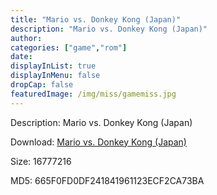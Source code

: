 ```yaml
---
title: "Mario vs. Donkey Kong (Japan)"
description: "Mario vs. Donkey Kong (Japan)"
author: 
categories: ["game","rom"]
date: 
displayInList: true
displayInMenu: false
dropCap: false
featuredImage: /img/miss/gamemiss.jpg
---
```


Description: Mario vs. Donkey Kong (Japan)

Download: <a style="text-decoration:underline;" href="https://mega.nz/#!SWBEBYQS!NB451fAXLi7fe3NcIa95H2vpO0eRHYy9io72_8j10yE" target = "_blank" rel = "nofollow" > Mario vs. Donkey Kong (Japan)</a>

Size: 16777216

MD5: 665F0FD0DF241841961123ECF2CA73BA

